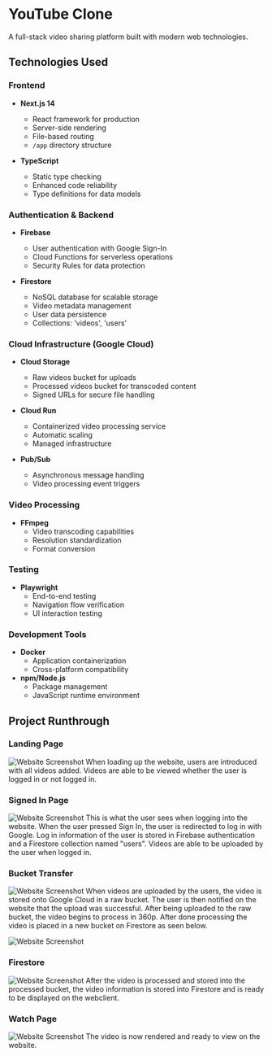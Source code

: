 
# YouTube Clone

A full-stack video sharing platform built with modern web technologies.

## Technologies Used

### Frontend
- **Next.js 14**
  - React framework for production
  - Server-side rendering
  - File-based routing
  - `/app` directory structure

- **TypeScript**
  - Static type checking
  - Enhanced code reliability
  - Type definitions for data models

### Authentication & Backend
- **Firebase**
  - User authentication with Google Sign-In
  - Cloud Functions for serverless operations
  - Security Rules for data protection

- **Firestore**
  - NoSQL database for scalable storage
  - Video metadata management
  - User data persistence
  - Collections: 'videos', 'users'

### Cloud Infrastructure (Google Cloud)
- **Cloud Storage**
  - Raw videos bucket for uploads
  - Processed videos bucket for transcoded content
  - Signed URLs for secure file handling

- **Cloud Run**
  - Containerized video processing service
  - Automatic scaling
  - Managed infrastructure

- **Pub/Sub**
  - Asynchronous message handling
  - Video processing event triggers

### Video Processing
- **FFmpeg**
  - Video transcoding capabilities
  - Resolution standardization
  - Format conversion

### Testing
- **Playwright**
  - End-to-end testing
  - Navigation flow verification
  - UI interaction testing

### Development Tools
- **Docker**
  - Application containerization
  - Cross-platform compatibility
- **npm/Node.js**
  - Package management
  - JavaScript runtime environment

## Project Runthrough 

### Landing Page
![Website Screenshot](https://drive.google.com/uc?export=view&id=1RTzKVZR3TVeYVeda3HxI3kUKiilwkbwf)
When loading up the website, users are introduced with all videos added. Videos are able to be viewed whether the user is logged in or not logged in.

### Signed In Page
![Website Screenshot](https://drive.google.com/uc?export=view&id=1yAjI7ZtlQ87RPE_CikuaMtKb7JEew_y7)
This is what the user sees when logging into the website. When the user pressed Sign In, the user is redirected to log in with Google. Log in information of the user is stored in Firebase authentication and a Firestore collection named "users". Videos are able to be uploaded by the user when logged in. 

### Bucket Transfer
![Website Screenshot](https://drive.google.com/uc?export=view&id=16kwpGFshX1frsEIcVmmBBJfvWqNCMI8D)
When videos are uploaded by the users, the video is stored onto Google Cloud in a raw bucket. The user is then notified on the website that the upload was successful. After being uploaded to the raw bucket, the video begins to process in 360p. After done processing the video is placed in a new bucket on Firestore as seen below. 

![Website Screenshot](https://drive.google.com/uc?export=view&id=1alaG8-1dkN4zIQtwgCiCHvfVc1z1r75m)


### Firestore
![Website Screenshot](https://drive.google.com/uc?export=view&id=1XKrEodfuMdBHL3j8Wr_s0ZpLv3k7bJzN)
After the video is processed and stored into the processed bucket, the video information is stored into Firestore and is ready to be displayed on the webclient.

### Watch Page
![Website Screenshot](https://drive.google.com/uc?export=view&id=1PF_omsrfK_T9CMdU7OwOmcOqR5R7rMIw)
The video is now rendered and ready to view on the website. 
